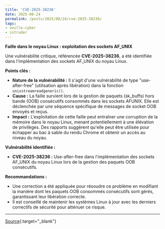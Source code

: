 ```yaml
---
title: 'CVE-2025-38236'
date: 2025-08-24
permalink: /posts/2025/08/24/cve-2025-38236/
tags:
- veille-cyber
- intruder
---
```

**Faille dans le noyau Linux : exploitation des sockets AF_UNIX**

Une vulnérabilité critique, référencée **CVE-2025-38236**, a été identifiée dans l'implémentation des sockets AF_UNIX du noyau Linux.

**Points clés :**

*   **Nature de la vulnérabilité :** Il s'agit d'une vulnérabilité de type "use-after-free" (utilisation après libération) dans la fonction `unixstreamreadgeneric()`.
*   **Cause :** La faille survient lors de la gestion de paquets (sk\_buffs) hors bande (OOB) consécutifs consommés dans les sockets AFUNIX. Elle est déclenchée par une séquence spécifique de messages de socket OOB envoyés et reçus.
*   **Impact :** L'exploitation de cette faille peut entraîner une corruption de la mémoire dans le noyau Linux, menant potentiellement à une élévation de privilèges. Des rapports suggèrent qu'elle peut être utilisée pour échapper au bac à sable du rendu Chrome et obtenir un accès au niveau du noyau.

**Vulnérabilité identifiée :**

*   **CVE-2025-38236 :** Use-after-free dans l'implémentation des sockets AF_UNIX du noyau Linux lors de la gestion des paquets OOB consécutifs.

**Recommandations :**

*   Une correction a été appliquée pour résoudre ce problème en modifiant la manière dont les paquets OOB consommés consécutifs sont gérés, garantissant leur libération correcte.
*   Il est conseillé de maintenir les systèmes Linux à jour avec les derniers correctifs de sécurité pour atténuer ce risque.

---
[Source](https://cvemon.intruder.io/cves/CVE-2025-38236){:target="_blank"}
